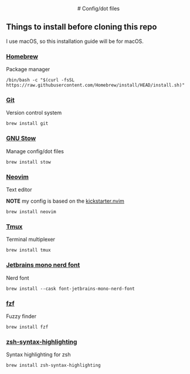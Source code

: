 
<p style="text-align: center;"># Config/dot files</p>

## Things to install before cloning this repo

I use macOS, so this installation guide will be for macOS.

### [Homebrew](https://brew.sh)

Package manager

`/bin/bash -c "$(curl -fsSL https://raw.githubusercontent.com/Homebrew/install/HEAD/install.sh)"`

### [Git](https://git-scm.com)

Version control system

`brew install git`

### [GNU Stow](https://www.gnu.org/software/stow/)

Manage config/dot files

`brew install stow`

### [Neovim](https://neovim.io)

Text editor

**NOTE** my config is based on the [kickstarter.nvim](https://github.com/nvim-lua/kickstart.nvim)

`brew install neovim`

### [Tmux](https://github.com/tmux/tmux)

Terminal multiplexer

`brew install tmux`

### [Jetbrains mono nerd font](https://www.nerdfonts.com)

Nerd font

`brew install --cask font-jetbrains-mono-nerd-font`

### [fzf](https://github.com/junegunn/fzf)

Fuzzy finder

`brew install fzf`

### [zsh-syntax-highlighting](https://github.com/zsh-users/zsh-syntax-highlighting)

Syntax highlighting for zsh

`brew install zsh-syntax-highlighting`


